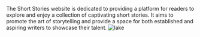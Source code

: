 The Short Stories website is dedicated to providing a platform for readers to explore and enjoy a collection of captivating short stories. It aims to promote the art of storytelling and provide a space for both established and aspiring writers to showcase their talent.
<img src="https://www.google.com/url?sa=i&url=https%3A%2F%2Fwww.pinterest.com%2Fallisonlester90%2Fpretty-pictures%2F&psig=AOvVaw11DM_Vo8OK06yoTH_95k6X&ust=1700243674425000&source=images&cd=vfe&ved=0CBIQjRxqFwoTCND75LOLyYIDFQAAAAAdAAAAABAE" alt="lake">